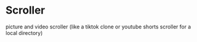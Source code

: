 # Scroller
picture and video scroller (like a tiktok clone or youtube shorts scroller for a local directory)
